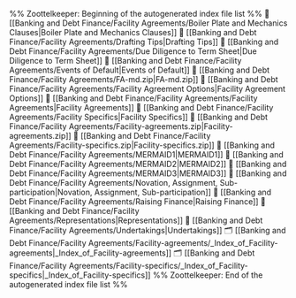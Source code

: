 %% Zoottelkeeper: Beginning of the autogenerated index file list  %%
📄 [[Banking and Debt Finance/Facility Agreements/Boiler Plate and Mechanics Clauses|Boiler Plate and Mechanics Clauses]]
📄 [[Banking and Debt Finance/Facility Agreements/Drafting Tips|Drafting Tips]]
📄 [[Banking and Debt Finance/Facility Agreements/Due Diligence to Term Sheet|Due Diligence to Term Sheet]]
📄 [[Banking and Debt Finance/Facility Agreements/Events of Default|Events of Default]]
📄 [[Banking and Debt Finance/Facility Agreements/FA-md.zip|FA-md.zip]]
📄 [[Banking and Debt Finance/Facility Agreements/Facility Agreement Options|Facility Agreement Options]]
📄 [[Banking and Debt Finance/Facility Agreements/Facility Agreements|Facility Agreements]]
📄 [[Banking and Debt Finance/Facility Agreements/Facility Specifics|Facility Specifics]]
📄 [[Banking and Debt Finance/Facility Agreements/Facility-agreements.zip|Facility-agreements.zip]]
📄 [[Banking and Debt Finance/Facility Agreements/Facility-specifics.zip|Facility-specifics.zip]]
📄 [[Banking and Debt Finance/Facility Agreements/MERMAID1|MERMAID1]]
📄 [[Banking and Debt Finance/Facility Agreements/MERMAID2|MERMAID2]]
📄 [[Banking and Debt Finance/Facility Agreements/MERMAID3|MERMAID3]]
📄 [[Banking and Debt Finance/Facility Agreements/Novation, Assignment, Sub-participation|Novation, Assignment, Sub-participation]]
📄 [[Banking and Debt Finance/Facility Agreements/Raising Finance|Raising Finance]]
📄 [[Banking and Debt Finance/Facility Agreements/Representations|Representations]]
📄 [[Banking and Debt Finance/Facility Agreements/Undertakings|Undertakings]]
🗂️ [[Banking and Debt Finance/Facility Agreements/Facility-agreements/_Index_of_Facility-agreements|_Index_of_Facility-agreements]]
🗂️ [[Banking and Debt Finance/Facility Agreements/Facility-specifics/_Index_of_Facility-specifics|_Index_of_Facility-specifics]]
%% Zoottelkeeper: End of the autogenerated index file list  %%
